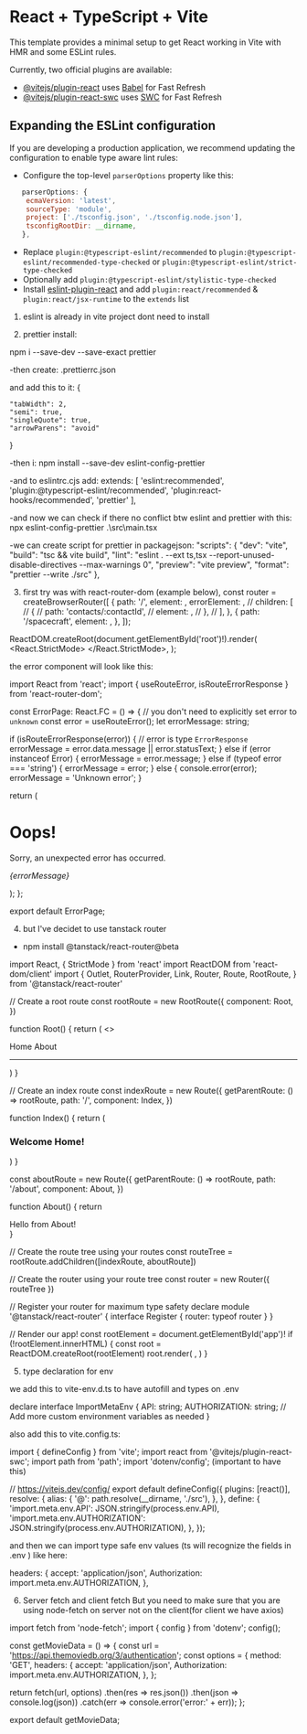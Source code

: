 # React + TypeScript + Vite

This template provides a minimal setup to get React working in Vite with HMR and some ESLint rules.

Currently, two official plugins are available:

- [@vitejs/plugin-react](https://github.com/vitejs/vite-plugin-react/blob/main/packages/plugin-react/README.md) uses [Babel](https://babeljs.io/) for Fast Refresh
- [@vitejs/plugin-react-swc](https://github.com/vitejs/vite-plugin-react-swc) uses [SWC](https://swc.rs/) for Fast Refresh

## Expanding the ESLint configuration

If you are developing a production application, we recommend updating the configuration to enable type aware lint rules:

- Configure the top-level `parserOptions` property like this:

```js
   parserOptions: {
    ecmaVersion: 'latest',
    sourceType: 'module',
    project: ['./tsconfig.json', './tsconfig.node.json'],
    tsconfigRootDir: __dirname,
   },
```

- Replace `plugin:@typescript-eslint/recommended` to `plugin:@typescript-eslint/recommended-type-checked` or `plugin:@typescript-eslint/strict-type-checked`
- Optionally add `plugin:@typescript-eslint/stylistic-type-checked`
- Install [eslint-plugin-react](https://github.com/jsx-eslint/eslint-plugin-react) and add `plugin:react/recommended` & `plugin:react/jsx-runtime` to the `extends` list

1. eslint is already in vite project dont need to install

2. prettier install:

npm i --save-dev --save-exact prettier

-then create:
.prettierrc.json

and add this to it:
{

    "tabWidth": 2,
    "semi": true,
    "singleQuote": true,
    "arrowParens": "avoid"

}

-then i:
npm install --save-dev eslint-config-prettier

-and to eslintrc.cjs add:
extends: [
'eslint:recommended',
'plugin:@typescript-eslint/recommended',
'plugin:react-hooks/recommended',
'prettier'
],

-and now we can check if there no conflict btw eslint and prettier with this:
npx eslint-config-prettier .\src\main.tsx

-we can create script for prettier in packagejson:
"scripts": {
"dev": "vite",
"build": "tsc && vite build",
"lint": "eslint . --ext ts,tsx --report-unused-disable-directives --max-warnings 0",
"preview": "vite preview",
"format": "prettier --write ./src"
},

3. first try was with react-router-dom (example below),
   const router = createBrowserRouter([
   {
   path: '/',
   element: <App />,
   errorElement: <Error />,
   // children: [
   // {
   // path: 'contacts/:contactId',
   // element: <Contact />,
   // },
   // ],
   },
   {
   path: '/spacecraft',
   element: <Spacecraft />,
   },
   ]);

ReactDOM.createRoot(document.getElementById('root')!).render(
<React.StrictMode>
<RouterProvider router={router} />
</React.StrictMode>,
);

the error component will look like this:

import React from 'react';
import { useRouteError, isRouteErrorResponse } from 'react-router-dom';

const ErrorPage: React.FC = () => {
// you don't need to explicitly set error to `unknown`
const error = useRouteError();
let errorMessage: string;

if (isRouteErrorResponse(error)) {
// error is type `ErrorResponse`
errorMessage = error.data.message || error.statusText;
} else if (error instanceof Error) {
errorMessage = error.message;
} else if (typeof error === 'string') {
errorMessage = error;
} else {
console.error(error);
errorMessage = 'Unknown error';
}

return (

<div
      id="error-page"
      className="flex flex-col gap-8 justify-center items-center h-screen"
    >
<h1 className="text-4xl font-bold">Oops!</h1>
<p>Sorry, an unexpected error has occurred.</p>
<p className="text-slate-400">
<i>{errorMessage}</i>
</p>
</div>
);
};

export default ErrorPage;

4. but I've decidet to use tanstack router

- npm install @tanstack/react-router@beta

import React, { StrictMode } from 'react'
import ReactDOM from 'react-dom/client'
import {
Outlet,
RouterProvider,
Link,
Router,
Route,
RootRoute,
} from '@tanstack/react-router'

// Create a root route
const rootRoute = new RootRoute({
component: Root,
})

function Root() {
return (
<>

<div>
<Link to="/">Home</Link> <Link to="/about">About</Link>
</div>
<hr />
<Outlet />
</>
)
}

// Create an index route
const indexRoute = new Route({
getParentRoute: () => rootRoute,
path: '/',
component: Index,
})

function Index() {
return (

<div>
<h3>Welcome Home!</h3>
</div>
)
}

const aboutRoute = new Route({
getParentRoute: () => rootRoute,
path: '/about',
component: About,
})

function About() {
return <div>Hello from About!</div>
}

// Create the route tree using your routes
const routeTree = rootRoute.addChildren([indexRoute, aboutRoute])

// Create the router using your route tree
const router = new Router({ routeTree })

// Register your router for maximum type safety
declare module '@tanstack/react-router' {
interface Register {
router: typeof router
}
}

// Render our app!
const rootElement = document.getElementById('app')!
if (!rootElement.innerHTML) {
const root = ReactDOM.createRoot(rootElement)
root.render(
<StrictMode>
<RouterProvider router={router} />
</StrictMode>,
)
}

5. type declaration for env

we add this to vite-env.d.ts to have autofill and types on .env

declare interface ImportMetaEnv {
API: string;
AUTHORIZATION: string;
// Add more custom environment variables as needed
}

also add this to vite.config.ts:

import { defineConfig } from 'vite';
import react from '@vitejs/plugin-react-swc';
import path from 'path';
import 'dotenv/config'; (important to have this)

// https://vitejs.dev/config/
export default defineConfig({
plugins: [react()],
resolve: {
alias: {
'@': path.resolve(\_\_dirname, './src'),
},
},
define: {
'import.meta.env.API': JSON.stringify(process.env.API),
'import.meta.env.AUTHORIZATION': JSON.stringify(process.env.AUTHORIZATION),
},
});

and then we can import type safe env values (ts will recognize the fields in .env ) like here:

headers: {
accept: 'application/json',
Authorization: import.meta.env.AUTHORIZATION,
},

6. Server fetch and client fetch
   But you need to make sure that you are using node-fetch on server not on the client(for client we have axios)

import fetch from 'node-fetch';
import { config } from 'dotenv';
config();

const getMovieData = () => {
const url = 'https://api.themoviedb.org/3/authentication';
const options = {
method: 'GET',
headers: {
accept: 'application/json',
Authorization: import.meta.env.AUTHORIZATION,
},
};

return fetch(url, options)
.then(res => res.json())
.then(json => console.log(json))
.catch(err => console.error('error:' + err));
};

export default getMovieData;
